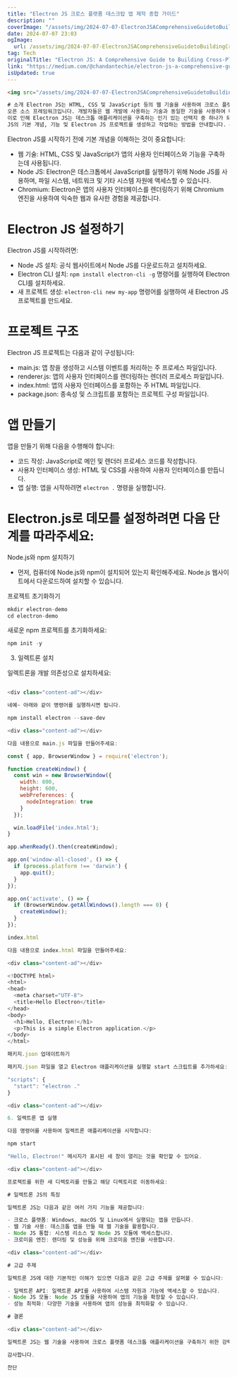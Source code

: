 ```yaml
---
title: "Electron JS 크로스 플랫폼 데스크탑 앱 제작 종합 가이드"
description: ""
coverImage: "/assets/img/2024-07-07-ElectronJSAComprehensiveGuidetoBuildingCross-PlatformDesktopApps_0.png"
date: 2024-07-07 23:03
ogImage:
  url: /assets/img/2024-07-07-ElectronJSAComprehensiveGuidetoBuildingCross-PlatformDesktopApps_0.png
tag: Tech
originalTitle: "Electron JS: A Comprehensive Guide to Building Cross-Platform Desktop Apps"
link: "https://medium.com/@chandantechie/electron-js-a-comprehensive-guide-to-building-cross-platform-desktop-apps-923b5f3d5030"
isUpdated: true
---
```


```html
<img src="/assets/img/2024-07-07-ElectronJSAComprehensiveGuidetoBuildingCross-PlatformDesktopApps_0.png" />

# 소개 Electron JS는 HTML, CSS 및 JavaScript 등의 웹 기술을 사용하여 크로스 플랫폼 데스크톱 애플리케이션을 구축하기 위한
오픈 소스 프레임워크입니다. 개발자들은 웹 개발에 사용하는 기술과 동일한 기술을 사용하여 데스크톱 앱을 만들 수 있습니다.
이로 인해 Electron JS는 데스크톱 애플리케이션을 구축하는 인기 있는 선택지 중 하나가 되었습니다. 이 안내서에서는 Electron
JS의 기본 개념, 기능 및 Electron JS 프로젝트를 생성하고 작업하는 방법을 안내합니다. # 기본 개념
```

<div class="content-ad"></div>

Electron JS를 시작하기 전에 기본 개념을 이해하는 것이 중요합니다:

- 웹 기술: HTML, CSS 및 JavaScript가 앱의 사용자 인터페이스와 기능을 구축하는데 사용됩니다.
- Node JS: Electron은 데스크톱에서 JavaScript를 실행하기 위해 Node JS를 사용하며, 파일 시스템, 네트워크 및 기타 시스템 자원에 액세스할 수 있습니다.
- Chromium: Electron은 앱의 사용자 인터페이스를 렌더링하기 위해 Chromium 엔진을 사용하여 익숙한 웹과 유사한 경험을 제공합니다.

# Electron JS 설정하기

Electron JS를 시작하려면:

<div class="content-ad"></div>

- Node JS 설치: 공식 웹사이트에서 Node JS를 다운로드하고 설치하세요.
- Electron CLI 설치: `npm install electron-cli -g` 명령어를 실행하여 Electron CLI를 설치하세요.
- 새 프로젝트 생성: `electron-cli new my-app` 명령어를 실행하여 새 Electron JS 프로젝트를 만드세요.

# 프로젝트 구조

Electron JS 프로젝트는 다음과 같이 구성됩니다:

- main.js: 앱 창을 생성하고 시스템 이벤트를 처리하는 주 프로세스 파일입니다.
- renderer.js: 앱의 사용자 인터페이스를 렌더링하는 렌더러 프로세스 파일입니다.
- index.html: 앱의 사용자 인터페이스를 포함하는 주 HTML 파일입니다.
- package.json: 종속성 및 스크립트를 포함하는 프로젝트 구성 파일입니다.

<div class="content-ad"></div>

# 앱 만들기

앱을 만들기 위해 다음을 수행해야 합니다:

- 코드 작성: JavaScript로 메인 및 렌더러 프로세스 코드를 작성합니다.
- 사용자 인터페이스 생성: HTML 및 CSS를 사용하여 사용자 인터페이스를 만듭니다.
- 앱 실행: 앱을 시작하려면 `electron .` 명령을 실행합니다.

# Electron.js로 데모를 설정하려면 다음 단계를 따라주세요:

<div class="content-ad"></div>

Node.js와 npm 설치하기

- 먼저, 컴퓨터에 Node.js와 npm이 설치되어 있는지 확인해주세요. Node.js 웹사이트에서 다운로드하여 설치할 수 있습니다.

프로젝트 초기화하기

```js
mkdir electron-demo
cd electron-demo
```

<div class="content-ad"></div>

새로운 npm 프로젝트를 초기화하세요:

```js
npm init -y
```

<div class="content-ad"></div>

3. 일렉트론 설치

일렉트론을 개발 의존성으로 설치하세요:

```js

<div class="content-ad"></div>

네예~ 아래와 같이 명령어를 실행하시면 됩니다.

npm install electron --save-dev

<div class="content-ad"></div>

다음 내용으로 main.js 파일을 만들어주세요:

const { app, BrowserWindow } = require('electron');

function createWindow() {
  const win = new BrowserWindow({
    width: 800,
    height: 600,
    webPreferences: {
      nodeIntegration: true
    }
  });

  win.loadFile('index.html');
}

app.whenReady().then(createWindow);

app.on('window-all-closed', () => {
  if (process.platform !== 'darwin') {
    app.quit();
  }
});

app.on('activate', () => {
  if (BrowserWindow.getAllWindows().length === 0) {
    createWindow();
  }
});

index.html

다음 내용으로 index.html 파일을 만들어주세요:

<div class="content-ad"></div>

<!DOCTYPE html>
<html>
<head>
  <meta charset="UTF-8">
  <title>Hello Electron</title>
</head>
<body>
  <h1>Hello, Electron!</h1>
  <p>This is a simple Electron application.</p>
</body>
</html>

패키지.json 업데이트하기

패키지.json 파일을 열고 Electron 애플리케이션을 실행할 start 스크립트를 추가하세요:

"scripts": {
  "start": "electron ."
}

<div class="content-ad"></div>

6. 일렉트론 앱 실행

다음 명령어를 사용하여 일렉트론 애플리케이션을 시작합니다:

npm start

"Hello, Electron!" 메시지가 표시된 새 창이 열리는 것을 확인할 수 있어요.

<div class="content-ad"></div>

프로젝트를 위한 새 디렉토리를 만들고 해당 디렉토리로 이동하세요:

# 일렉트론 JS의 특징

일렉트론 JS는 다음과 같은 여러 가지 기능을 제공합니다:

- 크로스 플랫폼: Windows, macOS 및 Linux에서 실행되는 앱을 만듭니다.
- 웹 기술 사용: 데스크톱 앱을 만들 때 웹 기술을 활용합니다.
- Node JS 통합: 시스템 리소스 및 Node JS 모듈에 액세스합니다.
- 크로미움 엔진: 렌더링 및 성능을 위해 크로미움 엔진을 사용합니다.

<div class="content-ad"></div>

# 고급 주제

일렉트론 JS에 대한 기본적인 이해가 있으면 다음과 같은 고급 주제를 살펴볼 수 있습니다:

- 일렉트론 API: 일렉트론 API를 사용하여 시스템 자원과 기능에 액세스할 수 있습니다.
- Node JS 모듈: Node JS 모듈을 사용하여 앱의 기능을 확장할 수 있습니다.
- 성능 최적화: 다양한 기술을 사용하여 앱의 성능을 최적화할 수 있습니다.

# 결론

<div class="content-ad"></div>

일렉트론 JS는 웹 기술을 사용하여 크로스 플랫폼 데스크톱 애플리케이션을 구축하기 위한 강력한 프레임워크입니다. 유연하고 확장 가능한 아키텍처를 갖춘 일렉트론 JS는 데스크톱 앱을 구축하기 위한 견고한 플랫폼을 제공합니다. 이 안내서를 따라가면 기초부터 고급까지 일렉트론 JS 프로젝트를 만들고 작업할 수 있습니다. 즐거운 코딩 되세요!

감사합니다.

찬단
```
